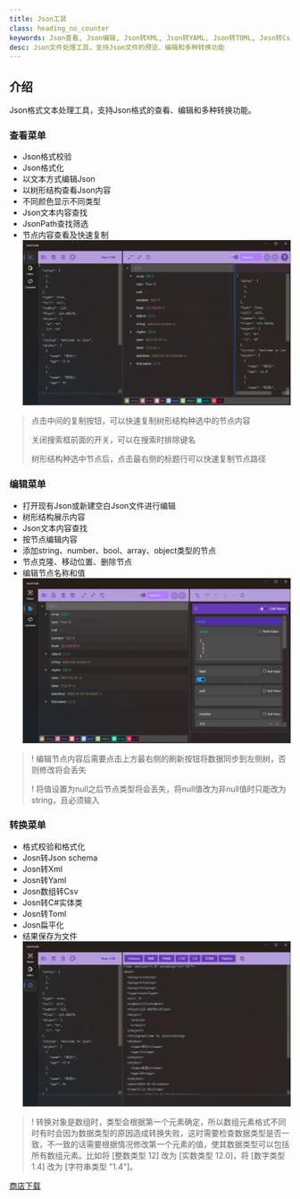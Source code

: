 ```yaml
---
title: Json工具
class: heading_no_counter
keywords: Json查看, Json编辑, Json转XML, Json转YAML, Json转TOML, Josn转Csv, Josn转C#实体类, Josn扁平化
desc: Json文件处理工具，支持Json文件的预览、编辑和多种转换功能
---
```


## 介绍

Json格式文本处理工具，支持Json格式的查看、编辑和多种转换功能。

### 查看菜单
* Json格式校验
* Json格式化
* 以文本方式编辑Json
* 以树形结构查看Json内容
* 不同颜色显示不同类型
* Json文本内容查找
* JsonPath查找筛选
* 节点内容查看及快速复制
![](../assets/images/UsefulTools/JsonTool1.png)

> 点击中间的复制按钮，可以快速复制树形结构种选中的节点内容
>
> 关闭搜索框前面的开关，可以在搜索时排除键名
>
> 树形结构种选中节点后，点击最右侧的标题行可以快速复制节点路径

### 编辑菜单
* 打开现有Json或新建空白Json文件进行编辑
* 树形结构展示内容
* Json文本内容查找
* 按节点编辑内容
* 添加string、number、bool、array、object类型的节点
* 节点克隆、移动位置、删除节点
* 编辑节点名称和值
![](../assets/images/UsefulTools/JsonTool2.png)

>! 编辑节点内容后需要点击上方最右侧的刷新按钮将数据同步到左侧树，否则修改将会丢失
>
>! 将值设置为null之后节点类型将会丢失，将null值改为非null值时只能改为string，且必须输入

### 转换菜单
* 格式校验和格式化
* Josn转Json schema
* Josn转Xml
* Josn转Yaml
* Josn数组转Csv
* Josn转C#实体类
* Josn转Toml
* Josn扁平化
* 结果保存为文件
![](../assets/images/UsefulTools/JsonTool3.png)

>! 转换对象是数组时，类型会根据第一个元素确定，所以数组元素格式不同时有时会因为数据类型的原因造成转换失败，这时需要检查数据类型是否一致，不一致的话需要根据情况修改第一个元素的值，使其数据类型可以包括所有数组元素。比如将 [整数类型 12] 改为 [实数类型 12.0]，将 [数字类型 1.4] 改为 [字符串类型 "1.4"]。


[商店下载](https://apps.microsoft.com/detail/9P198RFZ9RTS)